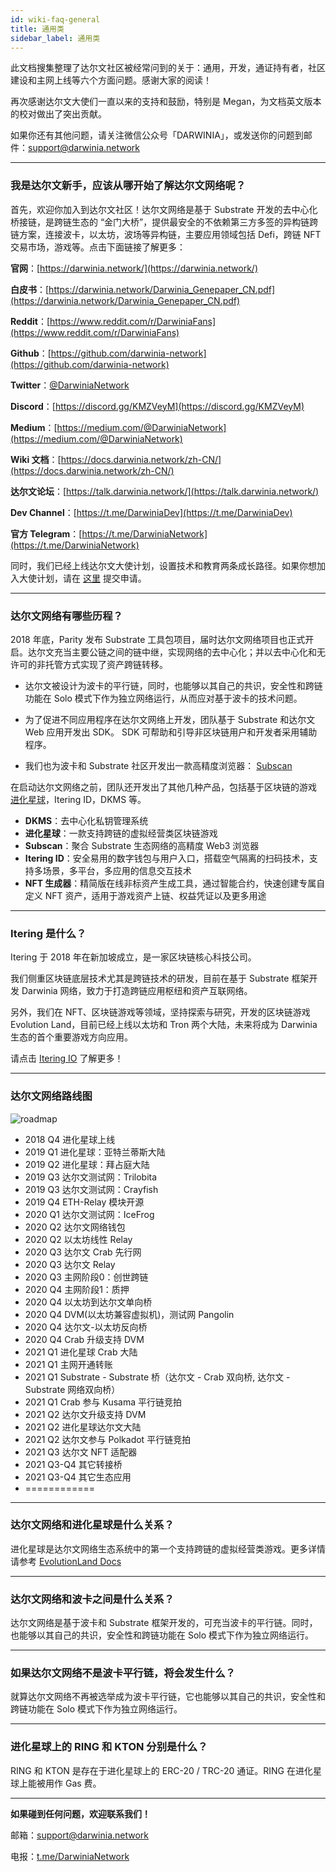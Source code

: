 ```yaml
---
id: wiki-faq-general
title: 通用类
sidebar_label: 通用类
---
```


此文档搜集整理了达尔文社区被经常问到的关于：通用，开发，通证持有者，社区建设和主网上线等六个方面问题。感谢大家的阅读！

再次感谢达尔文大使们一直以来的支持和鼓励，特别是 Megan，为文档英文版本的校对做出了突出贡献。

如果你还有其他问题，请关注微信公众号「DARWINIA」，或发送你的问题到邮件：support@darwinia.network

<hr />

### 我是达尔文新手，应该从哪开始了解达尔文网络呢？

首先，欢迎你加入到达尔文社区！达尔文网络是基于 Substrate 开发的去中心化桥接链，是跨链生态的 “金门大桥”，提供最安全的不依赖第三方多签的异构链跨链方案，连接波卡，以太坊，波场等异构链，主要应用领域包括 Defi，跨链 NFT 交易市场，游戏等。点击下面链接了解更多：

**官网**：[https://darwinia.network/](https://darwinia.network/)

**白皮书**：[https://darwinia.network/Darwinia_Genepaper_CN.pdf](https://darwinia.network/Darwinia_Genepaper_CN.pdf)

**Reddit**：[https://www.reddit.com/r/DarwiniaFans](https://www.reddit.com/r/DarwiniaFans) 

**Github**：[https://github.com/darwinia-network](https://github.com/darwinia-network)

**Twitter**：[@DarwiniaNetwork](https://twitter.com/DarwiniaNetwork) 

**Discord**：[https://discord.gg/KMZVeyM](https://discord.gg/KMZVeyM) 

**Medium**：[https://medium.com/@DarwiniaNetwork](https://medium.com/@DarwiniaNetwork)

**Wiki 文档**：[https://docs.darwinia.network/zh-CN/](https://docs.darwinia.network/zh-CN/)

**达尔文论坛**：[https://talk.darwinia.network/](https://talk.darwinia.network/)

**Dev Channel**：[https://t.me/DarwiniaDev](https://t.me/DarwiniaDev)

**官方 Telegram**：[https://t.me/DarwiniaNetwork](https://t.me/DarwiniaNetwork)

同时，我们已经上线达尔文大使计划，设置技术和教育两条成长路径。如果你想加入大使计划，请在 [这里](https://docs.google.com/forms/d/e/1FAIpQLSdh5k7yOikRsZBzIHz0VtMQ0Xg_Ps3skOiBGh3elGkZIJUFSw/viewform) 提交申请。

<hr />

### 达尔文网络有哪些历程？

2018 年底，Parity 发布 Substrate 工具包项目，届时达尔文网络项目也正式开启。达尔文充当主要公链之间的链中继，实现网络的去中心化；并以去中心化和无许可的非托管方式实现了资产跨链转移。


* 达尔文被设计为波卡的平行链，同时，也能够以其自己的共识，安全性和跨链功能在 Solo 模式下作为独立网络运行，从而应对基于波卡的技术问题。
  
* 为了促进不同应用程序在达尔文网络上开发，团队基于 Substrate 和达尔文 Web 应用开发出 SDK。 SDK 可帮助和引导非区块链用户和开发者采用辅助程序。

* 我们也为波卡和 Substrate 社区开发出一款高精度浏览器： [Subscan](https://www.subscan.io/)


在启动达尔文网络之前，团队还开发出了其他几种产品，包括基于区块链的游戏 [进化星球](https://www.evolution.land/)，Itering ID，DKMS 等。

* **DKMS**：去中心化私钥管理系统
* **进化星球**：一款支持跨链的虚拟经营类区块链游戏
* **Subscan**：聚合 Substrate 生态网络的高精度 Web3 浏览器
* **Itering ID**：安全易用的数字钱包与用户入口，搭载空气隔离的扫码技术，支持多场景，多平台，多应用的信息交互技术
* **NFT 生成器**：精简版在线非标资产生成工具，通过智能合约，快速创建专属自定义 NFT 资产，适用于游戏资产上链、权益凭证以及更多用途
  
<hr />

### Itering 是什么？

Itering 于 2018 年在新加坡成立，是一家区块链核心科技公司。

我们侧重区块链底层技术尤其是跨链技术的研发，目前在基于 Substrate 框架开发 Darwinia 网络，致力于打造跨链应用枢纽和资产互联网络。

另外，我们在 NFT、区块链游戏等领域，坚持探索与研究，开发的区块链游戏 Evolution Land，目前已经上线以太坊和 Tron 两个大陆，未来将成为 Darwinia 生态的首个重要游戏方向应用。

请点击 [Itering IO](https://www.itering.io/) 了解更多！

<hr />

### 达尔文网络路线图

![roadmap](assets/wiki-faq-roadmap.png)

* 2018 Q4 进化星球上线
* 2019 Q1 进化星球：亚特兰蒂斯大陆
* 2019 Q2 进化星球：拜占庭大陆
* 2019 Q3 达尔文测试网：Trilobita
* 2019 Q3 达尔文测试网：Crayfish
* 2019 Q4 ETH-Relay 模块开源
* 2020 Q1 达尔文测试网：IceFrog
* 2020 Q2 达尔文网络钱包
* 2020 Q2 以太坊线性 Relay
* 2020 Q3 达尔文 Crab 先行网
* 2020 Q3 达尔文 Relay
* 2020 Q3 主网阶段0：创世跨链
* 2020 Q4 主网阶段1：质押
* 2020 Q4 以太坊到达尔文单向桥
* 2020 Q4 DVM(以太坊兼容虚拟机)，测试网 Pangolin
* 2020 Q4 达尔文-以太坊反向桥
* 2020 Q4 Crab 升级支持 DVM
* 2021 Q1 进化星球 Crab 大陆
* 2021 Q1 主网开通转账
* 2021 Q1 Substrate - Substrate 桥（达尔文 - Crab 双向桥, 达尔文 - Substrate 网络双向桥）
* 2021 Q1 Crab 参与 Kusama 平行链竞拍
* 2021 Q2 达尔文升级支持 DVM
* 2021 Q2 进化星球达尔文大陆
* 2021 Q2 达尔文参与 Polkadot 平行链竞拍 
* 2021 Q3 达尔文 NFT 适配器
* 2021 Q3-Q4 其它转接桥
* 2021 Q3-Q4 其它生态应用
* ============

<hr />

### 达尔文网络和进化星球是什么关系？

进化星球是达尔文网络生态系统中的第一个支持跨链的虚拟经营类游戏。更多详情请参考 [EvolutionLand Docs](https://docs.evolution.land/)

<hr />

### 达尔文网络和波卡之间是什么关系？

达尔文网络是基于波卡和 Substrate 框架开发的，可充当波卡的平行链。同时，也能够以其自己的共识，安全性和跨链功能在 Solo 模式下作为独立网络运行。

<hr />

### 如果达尔文网络不是波卡平行链，将会发生什么？

就算达尔文网络不再被选举成为波卡平行链，它也能够以其自己的共识，安全性和跨链功能在 Solo 模式下作为独立网络运行。

<hr />

###  进化星球上的 RING 和 KTON 分别是什么？

RING 和 KTON 是存在于进化星球上的 ERC-20 / TRC-20 通证。RING 在进化星球上能被用作 Gas 费。

<hr />

**如果碰到任何问题，欢迎联系我们！**

邮箱：[support@darwinia.network](support@darwinia.network)

电报：[t.me/DarwiniaNetwork](https://t.me/DarwiniaNetwork)

